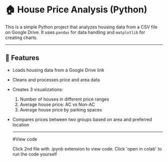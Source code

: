 # 🏠 House Price Analysis (Python)

This is a simple Python project that analyzes housing data from a CSV file on Google Drive. It uses `pandas` for data handling and `matplotlib` for creating charts.

---

## 📌 Features

- Loads housing data from a Google Drive link
- Cleans and processes price and area data
- Creates 3 visualizations:
  1. Number of houses in different price ranges
  2. Average house price: AC vs Non-AC
  3. Average house price by parking spaces
- Compares prices between two groups based on area and preferred location

  ---

  #View code

  Click 2nd file with .ipynb extension to view code.
  Click 'open in colab' to run the code yourself

